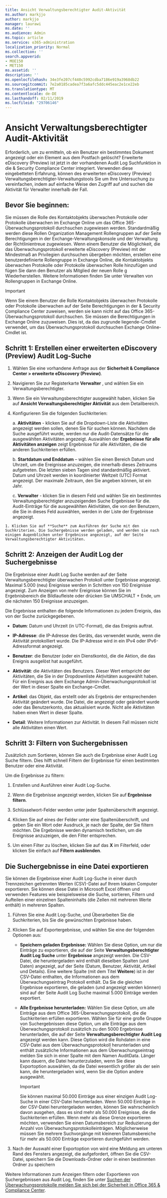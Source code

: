```yaml
---
title: Ansicht Verwaltungsberechtigter Audit-Aktivität
ms.author: markjjo
author: markjjo
manager: laurawi
ms.date: ''
ms.audience: Admin
ms.topic: article
ms.service: o365-administration
localization_priority: Normal
ms.collection: ''
search.appverid:
- MOE150
- MET150
ms.assetid: ''
description: ''
ms.openlocfilehash: 34e3fe207cf440c5992cdba7186e919a3968db22
ms.sourcegitcommit: 7e2a0185cadea7f3a6afc5ddc445eac2e1ce22eb
ms.translationtype: MT
ms.contentlocale: de-DE
ms.lasthandoff: 02/11/2019
ms.locfileid: "29706146"
---
```

# <a name="view-custodian-audit-activity"></a>Ansicht Verwaltungsberechtigter Audit-Aktivität

Erforderlich, um zu ermitteln, ob ein Benutzer ein bestimmtes Dokument angezeigt oder ein Element aus dem Postfach gelöscht? Erweiterte eDiscovery (Preview) ist jetzt in der vorhandenen Audit Log Suchfunktion in die & Security Compliance Center integriert. Verwenden diese eingebetteten Erfahrung, können des erweiterten eDiscovery (Preview) Verwaltungsberechtigter-Verwaltungstools Sie um Ihre Untersuchung zu vereinfachen, indem auf einfache Weise den Zugriff auf und suchen die Aktivität für Verwalter innerhalb der Fall.

## <a name="before-you-begin"></a>Bevor Sie beginnen:

Sie müssen die Rolle des Kontaktobjekts überwachen Protokolle oder Protokolle überwachen im Exchange Online um das Office 365-Überwachungsprotokoll durchsuchen zugewiesen werden. Standardmäßig werden diese Rollen Organization Management Rollengruppen auf der Seite Berechtigungen in der Exchange-Verwaltungskonsole und der Verwaltung der Richtlinientreue zugewiesen. Wenn einem Benutzer die Möglichkeit, die das Überwachungsprotokoll erweiterte eDiscovery (Preview) mit der Mindestmaß an Privilegien durchsuchen übergeben möchten, erstellen eine benutzerdefinierte Rollengruppe in Exchange Online, die Kontaktobjekts überwachen Protokolle oder Protokolle überwachen Rolle hinzufügen und fügen Sie dann den Benutzer als Mitglied der neuen Rolle g Wiederherstellen. Weitere Informationen finden Sie unter Verwalten von Rollengruppen in Exchange Online.

> [!IMPORTANT]
> Wenn Sie einem Benutzer die Rolle Kontaktobjekts überwachen Protokolle oder Protokolle überwachen auf der Seite Berechtigungen in der & Security Compliance Center zuweisen, werden sie kann nicht auf das Office 365-Überwachungsprotokoll durchsuchen. Sie müssen die Berechtigungen in Exchange Online zuzuweisen. Dies ist, da das zugrunde liegende-Cmdlet verwendet, um das Überwachungsprotokoll durchsuchen Exchange Online-Cmdlet ist.

## <a name="step-1-create-an-advanced-ediscovery-preview-audit-log-search"></a>Schritt 1: Erstellen einer erweiterten eDiscovery (Preview) Audit Log-Suche

   1. Wählen Sie eine vorhandene Anfrage aus der **Sicherheit & Compliance Center > erweiterte eDiscovery (Preview)**.
   
   2. Navigieren Sie zur Registerkarte **Verwalter** , und wählen Sie ein Verwaltungsberechtigter.
   
   3. Wenn Sie ein Verwaltungsberechtigter ausgewählt haben, klicken Sie auf **Ansicht Verwaltungsberechtigter Aktivität** aus dem Detailbereich.
   
   4. Konfigurieren Sie die folgenden Suchkriterien:
      
      a. **Aktivitäten** - klicken Sie auf die Dropdown-Liste die Aktivitäten angezeigt werden sollen, denen Sie für suchen können. Nachdem die Suche ausgeführt wurde, werden nur die Audit-Datensätze für die ausgewählten Aktivitäten angezeigt. Auswählen der **Ergebnisse für alle Aktivitäten anzeigen** zeigt Ergebnisse für alle Aktivitäten, die die anderen Suchkriterien erfüllen.
      
      b. **Startdatum und Enddatum** – wählen Sie einen Bereich Datum und Uhrzeit, um die Ereignisse anzuzeigen, die innerhalb dieses Zeitraums aufgetreten. Die letzten sieben Tagen sind standardmäßig aktiviert. Datum und Uhrzeit werden in koordinierter Weltzeit (UTC) Format angezeigt. Der maximale Zeitraum, den Sie angeben können, ist ein Jahr.
      
      c. **Verwalter** - klicken Sie in diesem Feld und wählen Sie ein bestimmtes Verwaltungsberechtigter anzuzeigenden Suche Ergebnisse für die. Audit-Einträge für die ausgewählten Aktivitäten, die von den Benutzern, die Sie in dieses Feld auswählen, werden in der Liste der Ergebnisse angezeigt.
    
    1. Klicken Sie auf **Suche** zum Ausführen der Suche mit den Suchkriterien. Die Suchergebnisse werden geladen, und werden sie nach einigen Augenblicken unter Ergebnisse angezeigt, auf der Seite Verwaltungsberechtigter Aktivitäten. 

## <a name="step-2-view-the-audit-log-search-results"></a>Schritt 2: Anzeigen der Audit Log der Suchergebnisse

Die Ergebnisse einer Audit Log Suche werden auf der Seite Verwaltungsberechtigter überwachen Protokoll unter Ergebnisse angezeigt. Maximal 5.000 (neu) Ereignisse werden in Schritten von 150 Ereignisse angezeigt. Zum Anzeigen von mehr Ereignisse können Sie im Ergebnisbereich die Bildlaufleiste oder drücken Sie UMSCHALT + Ende, um die nächsten 150 Ereignisse anzuzeigen.

Die Ergebnisse enthalten die folgende Informationen zu jedem Ereignis, das von der Suche zurückgegebenen.
- **Datum**: Datum und Uhrzeit (in UTC-Format), die das Ereignis auftrat.

- **IP-Adresse**: die IP-Adresse des Geräts, das verwendet wurde, wenn die Aktivität protokolliert wurde. Die IP-Adresse wird in ein IPv4 oder IPv6-Adressformat angezeigt.

- **Benutzer**: die Benutzer (oder ein Dienstkonto), die die Aktion, die das Ereignis ausgelöst hat ausgeführt.

- **Aktivität**: die Aktivitäten des Benutzers. Dieser Wert entspricht der Aktivitäten, die Sie in der Dropdownliste Aktivitäten ausgewählt haben. Für ein Ereignis aus dem Exchange Admin-Überwachungsprotokoll ist der Wert in dieser Spalte ein Exchange-Cmdlet.

- **Artikel**: das Objekt, das erstellt oder als Ergebnis der entsprechenden Aktivität geändert wurde. Die Datei, die angezeigt oder geändert wurde oder das Benutzerkonto, das aktualisiert wurde. Nicht alle Aktivitäten haben einen Wert in dieser Spalte.

- **Detail**: Weitere Informationen zur Aktivität. In diesem Fall müssen nicht alle Aktivitäten einen Wert.

## <a name="step-3-filter-the-search-results"></a>Schritt 3: Filtern von Suchergebnissen

Zusätzlich zum Sortieren, können Sie auch die Ergebnisse einer Audit Log Suche filtern. Dies hilft schnell Filtern der Ergebnisse für einen bestimmten Benutzer oder eine Aktivität. 

Um die Ergebnisse zu filtern:

 1. Erstellen und Ausführen einer Audit Log-Suche.
  
2. Wenn die Ergebnisse angezeigt werden, klicken Sie auf **Ergebnisse filtern**.
 
3. Schlüsselwort-Felder werden unter jeder Spaltenüberschrift angezeigt.
  
4. Klicken Sie auf eines der Felder unter eine Spaltenüberschrift, und geben Sie ein Wort oder Ausdruck, je nach der Spalte, der Sie filtern möchten. Die Ergebnisse werden dynamisch textlichen, um die Ereignisse anzuzeigen, die den Filter entsprechen.
  
5. Um einen Filter zu löschen, klicken Sie auf das **X** im Filterfeld, oder klicken Sie einfach auf **Filtern ausblenden**.

## <a name="export-the-search-results-to-a-file"></a>Die Suchergebnisse in eine Datei exportieren

Sie können die Ergebnisse einer Audit Log-Suche in einer durch Trennzeichen getrennten Werten (CSV)-Datei auf Ihrem lokalen Computer exportieren. Sie können diese Datei in Microsoft Excel öffnen und verwenden Features wie beispielsweise die Suche, sortieren, Filtern und Aufteilen einer einzelnen Spalteninhalts (die Zellen mit mehreren Werte enthält) in mehreren Spalten.

1. Führen Sie eine Audit Log-Suche, und Überarbeiten Sie die Suchkriterien, bis Sie die gewünschten Ergebnisse haben.
  
2. Klicken Sie auf Exportergebnisse, und wählen Sie eine der folgenden Optionen aus:

    - **Speichern geladen Ergebnisse:** Wählen Sie diese Option, um nur die Einträge zu exportieren, die auf der Seite **Verwaltungsberechtigter Audit Log Suche** unter **Ergebnisse** angezeigt werden. Die CSV-Datei, die heruntergeladen wird enthält dieselben Spalten (und Daten) angezeigt, auf der Seite (Datum, Benutzer, Aktivität, Artikel und Details). Eine weitere Spalte (mit dem Titel **Weitere**) ist in der CSV-Datei enthalten, die Informationen aus dem Überwachungseintrag Protokoll enthält. Da Sie die gleichen Ergebnisse exportieren, die geladen (und angezeigt werden können) sind auf der Seite Audit Log Suche maximal 5.000 Einträge werden exportiert.
        
    - **Alle Ergebnisse herunterladen:** Wählen Sie diese Option, um alle Einträge aus dem Office 365-Überwachungsprotokoll, die die Suchkriterien erfüllen exportieren. Wählen Sie für eine große Gruppe von Suchergebnissen diese Option, um alle Einträge aus dem Überwachungsprotokoll zusätzlich zu den 5000 Ergebnisse herunterladen, die auf der Seite **Verwaltungsberechtigter Audit Log** angezeigt werden kann. Diese Option wird die Rohdaten in eine CSV-Datei aus dem Überwachungsprotokoll herunterladen und enthält zusätzliche Informationen aus dem Überwachungseintrag melden Sie sich in einer Spalte mit dem Namen AuditData. Länger kann dauern, die Datei herunterzuladen, wenn Sie diese Exportoption auswählen, da die Datei wesentlich größer als der sein kann, die heruntergeladen wird, wenn Sie die Option andere ausgewählt.
    
      > [!IMPORTANT]
      > Sie können maximal 50.000 Einträge aus einer einzigen Audit Log-Suche in einer CSV-Datei herunterladen. Wenn 50.000 Einträge in der CSV-Datei heruntergeladen werden, können Sie wahrscheinlich davon ausgehen, dass es sind mehr als 50.000 Ereignisse, die die Suchkriterien erfüllen. Wenn mehr als diese Grenze exportieren möchten, verwenden Sie einen Datumsbereich zur Reduzierung der Anzahl von Überwachungsprotokolleinträgen. Möglicherweise müssen Sie mehrere Suchvorgänge mit kleineren Datumsbereiche für mehr als 50.000 Einträge exportieren durchgeführt werden.
        

3. Nach der Auswahl einer Exportoption von wird eine Meldung am unteren Rand des Fensters angezeigt, die aufgefordert, öffnen Sie die CSV-Datei, speichern Sie die Downloads-Ordner oder in einen bestimmten Ordner zu speichern

Weitere Informationen zum Anzeigen filtern oder Exportieren von Suchergebnissen aus Audit Log, finden Sie unter [Suchen der Überwachungsprotokolle melden Sie sich bei der Sicherheit in Office 365 & Compliance Center](../search-the-audit-log-in-security-and-compliance.md).